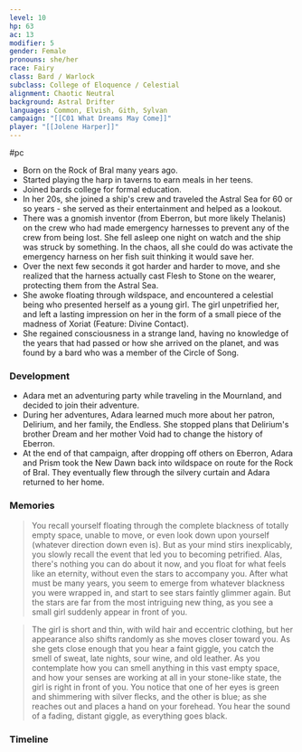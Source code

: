 ```yaml
---
level: 10
hp: 63
ac: 13
modifier: 5
gender: Female
pronouns: she/her
race: Fairy
class: Bard / Warlock
subclass: College of Eloquence / Celestial
alignment: Chaotic Neutral
background: Astral Drifter
languages: Common, Elvish, Gith, Sylvan
campaign: "[[C01 What Dreams May Come]]"
player: "[[Jolene Harper]]"
---
```

 #pc 

 * Born on the Rock of Bral many years ago.
 * Started playing the harp in taverns to earn meals in her teens.
 * Joined bards college for formal education.
 * In her 20s, she joined a ship's crew and traveled the Astral Sea for 60 or so years - she served as their entertainment and helped as a lookout.
 * There was a gnomish inventor (from Eberron, but more likely Thelanis) on the crew who had made emergency harnesses to prevent any of the crew from being lost. She fell asleep one night on watch and the ship was struck by something. In the chaos, all she could do was activate the emergency harness on her fish suit thinking it would save her.
 * Over the next few seconds it got harder and harder to move, and she realized that the harness actually cast Flesh to Stone on the wearer, protecting them from the Astral Sea.
 * She awoke floating through wildspace, and encountered a celestial being who presented herself as a young girl. The girl unpetrified her, and left a lasting impression on her in the form of a small piece of the madness of Xoriat (Feature: Divine Contact).
 * She regained consciousness in a strange land, having no knowledge of the years that had passed or how she arrived on the planet, and was found by a bard who was a member of the Circle of Song.

### Development

* Adara met an adventuring party while traveling in the Mournland, and decided to join their adventure.
* During her adventures, Adara learned much more about her patron, Delirium, and her family, the Endless. She stopped plans that Delirium's brother Dream and her mother Void had to change the history of Eberron.
* At the end of that campaign, after dropping off others on Eberron, Adara and Prism took the New Dawn back into wildspace on route for the Rock of Bral. They eventually flew through the silvery curtain and Adara returned to her home.

### Memories

> You recall yourself floating through the complete blackness of totally empty space, unable to move, or even look down upon yourself (whatever direction down even is). But as your mind stirs inexplicably, you slowly recall the event that led you to becoming petrified. Alas, there's nothing you can do about it now, and you float for what feels like an eternity, without even the stars to accompany you. After what must be many years, you seem to emerge from whatever blackness you were wrapped in, and start to see stars faintly glimmer again. But the stars are far from the most intriguing new thing, as you see a small girl suddenly appear in front of you.

> The girl is short and thin, with wild hair and eccentric clothing, but her appearance also shifts randomly as she moves closer toward you. As she gets close enough that you hear a faint giggle, you catch the smell of sweat, late nights, sour wine, and old leather. As you contemplate how you can smell anything in this vast empty space, and how your senses are working at all in your stone-like state, the girl is right in front of you. You notice that one of her eyes is green and shimmering with silver flecks, and the other is blue; as she reaches out and places a hand on your forehead. You hear the sound of a fading, distant giggle, as everything goes black.

### Timeline

